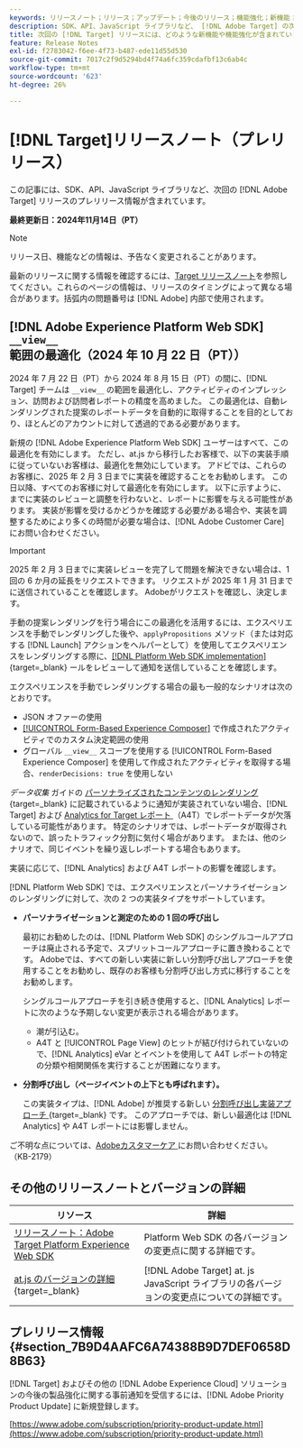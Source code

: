 ```yaml
---
keywords: リリースノート；リリース；アップデート；今後のリリース；機能強化；新機能；修正；アップデート；プレリリース；早期アクセス
description: SDK、API、JavaScript ライブラリなど、 [!DNL Adobe Target] の次回のリリースに含まれている新機能、機能強化および修正について説明します。
title: 次回の [!DNL Target] リリースには、どのような新機能や機能強化が含まれていますか？
feature: Release Notes
exl-id: f2783042-f6ee-4f73-b487-ede11d55d530
source-git-commit: 7017c2f9d5294bd4f74a6fc359cdafbf13c6ab4c
workflow-type: tm+mt
source-wordcount: '623'
ht-degree: 26%

---
```


# [!DNL Target]リリースノート（プレリリース）

この記事には、SDK、API、JavaScript ライブラリなど、次回の [!DNL Adobe Target] リリースのプレリリース情報が含まれています。

**最終更新日：2024年11月14日（PT）**

>[!NOTE]
>
>リリース日、機能などの情報は、予告なく変更されることがあります。
>
>最新のリリースに関する情報を確認するには、[Target リリースノート](release-notes.md)を参照してください。これらのページの情報は、リリースのタイミングによって異なる場合があります。括弧内の問題番号は [!DNL Adobe] 内部で使用されます。

## [!DNL Adobe Experience Platform Web SDK] `__view__` 範囲の最適化（2024 年 10 月 22 日（PT））

2024 年 7 月 22 日（PT）から 2024 年 8 月 15 日（PT）の間に、[!DNL Target] チームは `__view__` の範囲を最適化し、アクティビティのインプレッション、訪問および訪問者レポートの精度を高めました。 この最適化は、自動レンダリングされた提案のレポートデータを自動的に取得することを目的としており、ほとんどのアカウントに対して透過的である必要があります。

新規の [!DNL Adobe Experience Platform Web SDK] ユーザーはすべて、この最適化を有効にします。 ただし、at.js から移行したお客様で、以下の実装手順に従っていないお客様は、最適化を無効にしています。 アドビでは、これらのお客様に、2025 年 2 月 3 日までに実装を確認することをお勧めします。 この日以降、すべてのお客様に対して最適化を有効にします。 以下に示すように、までに実装のレビューと調整を行わないと、レポートに影響を与える可能性があります。 実装が影響を受けるかどうかを確認する必要がある場合や、実装を調整するためにより多くの時間が必要な場合は、[!DNL Adobe Customer Care] にお問い合わせください。

>[!IMPORTANT]
>
>2025 年 2 月 3 日までに実装レビューを完了して問題を解決できない場合は、1 回の 6 か月の延長をリクエストできます。 リクエストが 2025 年 1 月 31 日までに送信されていることを確認します。 Adobeがリクエストを確認し、決定します。

手動の提案レンダリングを行う場合にこの最適化を活用するには、エクスペリエンスを手動でレンダリングした後や、`applyPropositions` メソッド（または対応する [!DNL Launch] アクションをヘルパーとして）を使用してエクスペリエンスをレンダリングする際に、[[!DNL Platform Web SDK implementation]](https://experienceleague.adobe.com/en/docs/target-dev/developer/client-side/aep-web-sdk){target=_blank} ールをレビューして通知を送信していることを確認します。

エクスペリエンスを手動でレンダリングする場合の最も一般的なシナリオは次のとおりです。

* JSON オファーの使用
* [[!UICONTROL Form-Based Experience Composer]](/help/main/c-experiences/form-experience-composer.md) で作成されたアクティビティでのカスタム決定範囲の使用
* グローバル `__view__` スコープを使用する [!UICONTROL Form-Based Experience Composer] を使用して作成されたアクティビティを取得する場合、`renderDecisions: true` を使用しない

*データ収集* ガイドの [ パーソナライズされたコンテンツのレンダリング ](https://experienceleague.adobe.com/en/docs/experience-platform/web-sdk/personalization/rendering-personalization-content){target=_blank} に記載されているように通知が実装されていない場合、[!DNL Target] および [Analytics for Target レポート ](/help/main/c-integrating-target-with-mac/a4t/a4t.md) （A4T）でレポートデータが欠落している可能性があります。 特定のシナリオでは、レポートデータが取得されないので、誤ったトラフィック分割に気付く場合があります。 または、他のシナリオで、同じイベントを繰り返しレポートする場合もあります。

実装に応じて、[!DNL Analytics] および A4T レポートの影響を確認します。

[!DNL Platform Web SDK] では、エクスペリエンスとパーソナライゼーションのレンダリングに対して、次の 2 つの実装タイプをサポートしています。

* **パーソナライゼーションと測定のための 1 回の呼び出し**

  最初にお勧めしたのは、[!DNL Platform Web SDK] のシングルコールアプローチは廃止される予定で、スプリットコールアプローチに置き換わることです。 Adobeでは、すべての新しい実装に新しい分割呼び出しアプローチを使用することをお勧めし、既存のお客様も分割呼び出し方式に移行することをお勧めします。

  シングルコールアプローチを引き続き使用すると、[!DNL Analytics] レポートに次のような予期しない変更が表示される場合があります。

   * 潮が引込む。
   * A4T と [!UICONTROL Page View] のヒットが結び付けられていないので、[!DNL Analytics] eVar とイベントを使用して A4T レポートの特定の分類や相関関係を実行することが困難になります。

* **分割呼び出し（ページイベントの上下とも呼ばれます）。**

  この実装タイプは、[!DNL Adobe] が推奨する新しい [ 分割呼び出し実装アプローチ ](https://experienceleague.adobe.com/en/docs/experience-platform/web-sdk/use-cases/top-bottom-page-events){target=_blank} です。 このアプローチでは、新しい最適化は [!DNL Analytics] や A4T レポートには影響しません。

ご不明な点については、[Adobeカスタマーケア ](/help/main/cmp-resources-and-contact-information.md##reference_ACA3391A00EF467B87930A450050077C) にお問い合わせください。 （KB-2179）

<!-- 
## [!DNL Target Standard/Premium] 24.10.2 (October 21, 2024)

This release contains the following fixes:

* Fixed an issue that prevented [!UICONTROL Recommendations] activities from loading in [!UICONTROL Compose] and [!UICONTROL Browse] modes. (TGT-50709)
* Fixed an issue with the new [[!DNL Google Chrome] [!UICONTROL Visual Editing Helper] extension](/help/main/c-experiences/c-visual-experience-composer/r-troubleshoot-composer/visual-editing-helper-extension.md) that caused a redirect from the [!UICONTROL Visual Experience Composer] (VEC) to the [!UICONTROL Activities Library] after clicking Cancel. Before this fix, customers needed to refresh the [!UICONTROL Activities Library] before being able to create new activities. (TGT-49980)-->

## その他のリリースノートとバージョンの詳細

| リソース | 詳細 |
|--- |--- |
| [リリースノート：Adobe Target Platform Experience Web SDK](https://experienceleague.adobe.com/docs/experience-platform/edge/release-notes.html?lang=ja) | Platform Web SDK の各バージョンの変更点に関する詳細です。 |
| [at.js のバージョンの詳細](https://experienceleague.adobe.com/docs/target-dev/developer/client-side/at-js-implementation/target-atjs-versions.html?lang=ja){target=_blank} | [!DNL Adobe Target] at. js JavaScript ライブラリの各バージョンの変更点についての詳細です。 |

## プレリリース情報 {#section_7B9D4AAFC6A74388B9D7DEF0658D8B63}

[!DNL Target] およびその他の [!DNL Adobe Experience Cloud] ソリューションの今後の製品強化に関する事前通知を受信するには、[!DNL Adobe Priority Product Update] に新規登録します。

[https://www.adobe.com/subscription/priority-product-update.html](https://www.adobe.com/subscription/priority-product-update.html)
